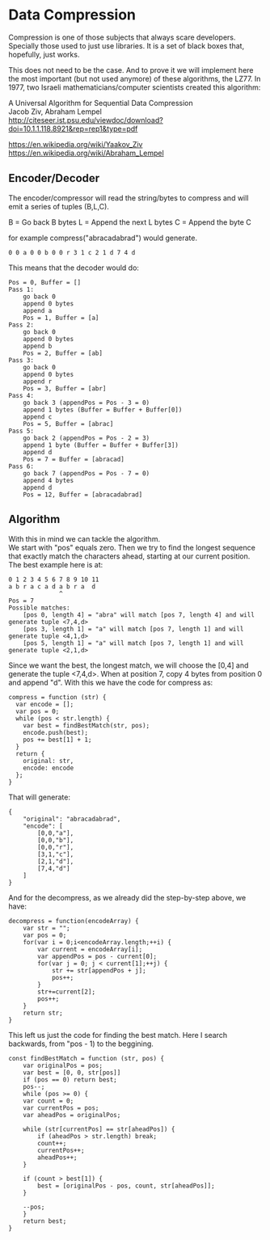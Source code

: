 # Data Compression

Compression is one of those subjects that always scare developers. Specially those used to just use libraries. It is a set of black boxes that, hopefully, just works.

This does not need to be the case. And to prove it we will implement here the most important (but not used anymore) of these algorithms, the LZ77. In 1977, two Israeli mathematicians/computer scientists created this algorithm:

A Universal Algorithm for Sequential Data Compression  
Jacob Ziv, Abraham Lempel  
http://citeseer.ist.psu.edu/viewdoc/download?doi=10.1.1.118.8921&rep=rep1&type=pdf  
  
https://en.wikipedia.org/wiki/Yaakov_Ziv  
https://en.wikipedia.org/wiki/Abraham_Lempel  
  
## Encoder/Decoder

The encoder/compressor will read the string/bytes to compress and will emit a series of tuples (B,L,C).

B = Go back B bytes
L = Append the next L bytes
C = Append the byte C

for example compress("abracadabrad") would generate.

    0 0 a 0 0 b 0 0 r 3 1 c 2 1 d 7 4 d

This means that the decoder would do:

    Pos = 0, Buffer = []
    Pass 1:        
        go back 0
        append 0 bytes
        append a
        Pos = 1, Buffer = [a]
    Pass 2:
        go back 0
        append 0 bytes
        append b
        Pos = 2, Buffer = [ab]
    Pass 3:
        go back 0
        append 0 bytes
        append r
        Pos = 3, Buffer = [abr]
    Pass 4:
        go back 3 (appendPos = Pos - 3 = 0)
        append 1 bytes (Buffer = Buffer + Buffer[0])
        append c
        Pos = 5, Buffer = [abrac]
    Pass 5:
        go back 2 (appendPos = Pos - 2 = 3)
        append 1 byte (Buffer = Buffer + Buffer[3])
        append d
        Pos = 7 = Buffer = [abracad]
    Pass 6:
        go back 7 (appendPos = Pos - 7 = 0)
        append 4 bytes 
        append d
        Pos = 12, Buffer = [abracadabrad]

## Algorithm 

With this in mind we can tackle the algorithm.  
We start with "pos" equals zero. Then we try to find the longest sequence that exactly
match the characters ahead, starting at our current position.
The best example here is at:
   
    0 1 2 3 4 5 6 7 8 9 10 11 
    a b r a c a d a b r a  d
                  ^    
    Pos = 7
    Possible matches:  
        [pos 0, length 4] = "abra" will match [pos 7, length 4] and will generate tuple <7,4,d>
        [pos 3, length 1] = "a" will match [pos 7, length 1] and will generate tuple <4,1,d>
        [pos 5, length 1] = "a" will match [pos 7, length 1] and will generate tuple <2,1,d>

Since we want the best, the longest match, we will choose the [0,4] and generate the tuple <7,4,d>.
When at position 7, copy 4 bytes from position 0 and append "d".
With this we have the code for compress as:

    compress = function (str) {
      var encode = [];
      var pos = 0;
      while (pos < str.length) {
        var best = findBestMatch(str, pos);
        encode.push(best);
        pos += best[1] + 1;
      }
      return {
        original: str,
        encode: encode
      };
    }

That will generate:

    {
        "original": "abracadabrad",
        "encode": [
            [0,0,"a"],
            [0,0,"b"],
            [0,0,"r"],
            [3,1,"c"],
            [2,1,"d"],
            [7,4,"d"]
        ]
    }

And for the decompress, as we already did the step-by-step above, we have:

    decompress = function(encodeArray) {
        var str = "";
        var pos = 0;
        for(var i = 0;i<encodeArray.length;++i) {
            var current = encodeArray[i];
            var appendPos = pos - current[0];
            for(var j = 0; j < current[1];++j) {
                str += str[appendPos + j];
                pos++;
            }
            str+=current[2];
            pos++;
        }
        return str;
    }

This left us just the code for finding the best match. Here I search backwards, from "pos - 1) to the beggining.

    const findBestMatch = function (str, pos) {
        var originalPos = pos;
        var best = [0, 0, str[pos]]
        if (pos == 0) return best;
        pos--;
        while (pos >= 0) {
        var count = 0;
        var currentPos = pos;
        var aheadPos = originalPos;

        while (str[currentPos] == str[aheadPos]) {
            if (aheadPos > str.length) break;
            count++;
            currentPos++;
            aheadPos++;
        }

        if (count > best[1]) {
            best = [originalPos - pos, count, str[aheadPos]];
        }

        --pos;
        }
        return best;
    }